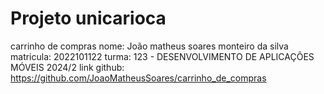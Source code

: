 # Projeto unicarioca  
carrinho de compras
nome:  João matheus soares monteiro da silva
matricula: 2022101122
turma: 123 - DESENVOLVIMENTO DE APLICAÇÕES MÓVEIS 2024/2
link github: https://github.com/JoaoMatheusSoares/carrinho_de_compras
